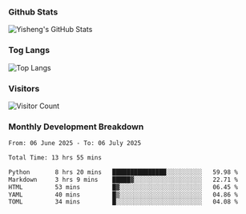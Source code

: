 ### Github Stats
![Yisheng's GitHub Stats](https://github-readme-stats-9qabuvhk1-gongyisheng.vercel.app/api?username=gongyisheng&count_private=true&show_icons=true)
### Tog Langs
![Top Langs](https://github-readme-stats-9qabuvhk1-gongyisheng.vercel.app/api/top-langs/?username=gongyisheng&layout=compact)
### Visitors
![Visitor Count](https://profile-counter.glitch.me/gongyisheng/count.svg)
### Monthly Development Breakdown
<!--START_SECTION:waka-->

```txt
From: 06 June 2025 - To: 06 July 2025

Total Time: 13 hrs 55 mins

Python       8 hrs 20 mins   ███████████████░░░░░░░░░░   59.98 %
Markdown     3 hrs 9 mins    █████▓░░░░░░░░░░░░░░░░░░░   22.71 %
HTML         53 mins         █▓░░░░░░░░░░░░░░░░░░░░░░░   06.45 %
YAML         40 mins         █▒░░░░░░░░░░░░░░░░░░░░░░░   04.86 %
TOML         34 mins         █░░░░░░░░░░░░░░░░░░░░░░░░   04.08 %
```

<!--END_SECTION:waka-->
